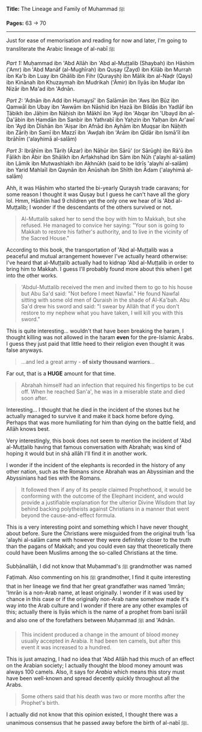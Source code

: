 **Title:** The Lineage and Family of Muhammad ﷺ

**Pages:** 63 -> 70

---

Just for ease of memorisation and reading for now and later, I'm going to transliterate the Arabic lineage of al-nabī ﷺ

*Part 1:* Muḥammad ibn 'Abd Allāh ibn 'Abd al-Muṭṭalib (Shaybah) ibn Hāshim ('Amr) ibn 'Abd Manāf (al-Mughīrah) ibn Quṣay (Zayd) ibn Kilāb ibn Murrah ibn Ka'b ibn Luay ibn Ghālib ibn Fihr (Quraysh) ibn Mālik ibn al-Naḍr (Qays) ibn Kinānah ibn Khuzaymah ibn Mudrikah ('Āmir) ibn Ilyās ibn Muḍar ibn Nizār ibn Ma'ad ibn 'Adnān.

*Part 2:* 'Adnān ibn Add ibn Humaysī' ibn Salāmān ibn 'Aws ibn Būz ibn Qamwāl ibn Ubay ibn 'Awwām ibn Nāshid ibn Ḥazā ibn Bildās ibn Yadlāf ibn Ṭābikh ibn Jāḥim ibn Nāḥish ibn Mākhī ibn 'Ayḍ ibn 'Abqar ibn 'Ubayd ibn al-Da'ābin ibn Ḥamdān ibn Sanbir ibn Yathrabī ibn Yaḥzin ibn Yalḥan ibn Ar'awī ibn 'Ayḍ ibn Dīshān ibn 'Aiṣar ibn Afnād ibn Ayhām ibn Muqṣar ibn Nāḥith ibn Zāriḥ ibn Samī ibn Mazzī ibn 'Awḍah ibn 'Arām ibn Qīdār ibn Ismā'īl ibn Ibrāhīm ('alayhimā al-salām)

*Part 3:* Ibrāhīm ibn Tāriḥ (Āzar) ibn Nāḥūr ibn Sārū' (or Sārūgh) ibn Rā'ū ibn Fālikh ibn Ābir ibn Shālikh ibn Arfakhshad ibn Sām ibn Nūh ('alayhi al-salām) ibn Lāmik ibn Mutwashlakh ibn Akhnūkh (said to be Idrīs 'alayhi al-salām) ibn Yarid Mahlaīl ibn Qaynān ibn Ānūshah ibn Shīth ibn Ādam ('alayhimā al-salām)

Ahh, it was Hāshim who started the bi-yearly Quraysh trade caravans; for some reason I thought it was Quṣay but I guess he can't have all the glory lol. Hmm, Hāshim had 9 children yet the only one we hear of is 'Abd al-Muṭṭalib; I wonder if the descendants of the others survived or not.

> Al-Muttalib saked her to send the boy with him to Makkah, but she refused. He managed to convice her saying: "Your son is going to Makkah to restore his father's authority, and to live in the vicinity of the Sacred House."

According to this book, the transportation of 'Abd al-Muṭṭalib was a peaceful and mutual arrangement however I've actually heard otherwise: I've heard that al-Muṭṭalib actually had to kidnap 'Abd al-Muṭṭalib in order to bring him to Makkah. I guess I'll probably found more about this when I get into the other works.

> 'Abdul-Muttalib received the men and invited them to go to his house but Abu Sa'd said: "Not before I meet Nawfal." He found Nawfal sitting with some old men of Quraish in the shade of Al-Ka'bah. Abu Sa'd drew his sword and said: "I swear by Allâh that if you don't restore to my nephew what you have taken, I will kill you with this sword."

This is quite interesting... wouldn't that have been breaking the ḥaram, I thought killing was not allowed in the ḥaram **even** for the pre-Islamic Arabs. I guess they just paid that little heed to their religion even thought it was false anyways.

> ...and led a great army - **of sixty thousand warriors**...

Far out, that is a **HUGE** amount for that time.

> Abrahah himself had an infection that required his fingertips to be cut off. When he reached San'a', he was in a miserable state and died soon after.

Interesting... I thought that he died in the incident of the stones but he actually managed to survive it and make it back home before dying. Perhaps that was more humiliating for him than dying on the battle field, and Allāh knows best.

Very interestingly, this book does not seem to mention the incident of 'Abd al-Muṭṭalib having that famous conversation with Abrahah; was kind of hoping it would but in shā allāh I'll find it in another work.

I wonder if the incident of the elephants is recorded in the history of any other nation, such as the Romans since Abrahah was an Abyssinian and the Abyssinians had ties with the Romans.

> It followed then if any of its people claimed Prophethood, it would be conforming with the outcome of the Elephant incident, and would provide a justifiable explanation for the ulterior Divine Wisdom that lay behind backing polytheists against Christians in a manner that went beyond the cause-and-effect formula.

This is a very interesting point and something which I have never thought about before. Sure the Christians were misguided from the original truth 'Īsa 'alayhi al-salām came with however they were definitely closer to the truth than the pagans of Makkah; and you could even say that theoretically there could have been Muslims among the so-called Christians at the time.

Subḥānallāh, I did not know that Muḥammad's ﷺ grandmother was named Faṭimah. Also commenting on his ﷺ grandmother, I find it quite interesting that in her lineage we find that her great grandfather was named 'Imrān; 'Imrān is a non-Arab name, at least originally. I wonder if it was used by chance in this case or if the originally non-Arab name somehow made it's way into the Arab culture and I wonder if there are any other examples of this; actually there is Ilyās which is the name of a prophet from banī isrāīl and also one of the forefathers between Muḥammad ﷺ and 'Adnān.

> This incident produced a change in the amount of blood money usually accepted in Arabia. It had been ten camels, but after this event it was increased to a hundred.

This is just amazing, I had no idea that 'Abd Allāh had this much of an effect on the Arabian society; I actually thought the blood money amount was always 100 camels. Also, it says for *Arabia* which means this story must have been well-known and spread decently quickly throughout all the Arabs.

> Some others said that his death was two or more months after the Prophet's birth.

I actually did not know that this opinion existed, I thought there was a unanimous consensus that he passed away before the birth of al-nabī ﷺ.

